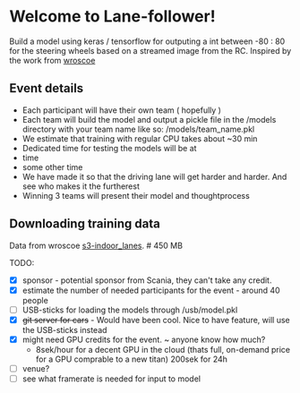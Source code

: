 # Welcome to Lane-follower!
Build a model using keras / tensorflow for outputing a int between -80 : 80 for the steering wheels 
based on a streamed image from the RC. Inspired by the work from
[wroscoe](https://wroscoe.github.io/keras-lane-following-autopilot.html)

## Event details
* Each participant will have their own team ( hopefully )
* Each team will build the model and output a pickle file in the /models directory with your team name like so: /models/team_name.pkl
* We estimate that training with regular CPU takes about ~30 min
* Dedicated time for testing the models will be at
 * time
 * some other time
* We have made it so that the driving lane will get harder and harder. And see who makes it the furtherest
* Winning 3 teams will present their model and thoughtprocess

## Downloading training data
Data from wroscoe [s3-indoor_lanes](https://s3.amazonaws.com/donkey_resources/indoor_lanes.pkl). # 450 MB

TODO:
- [x] sponsor - potential sponsor from Scania, they can't take any credit.
- [x] estimate the number of needed participants for the event - around 40 people
- [ ] USB-sticks for loading the models through /usb/model.pkl 
- [x] ~~git server for cars~~ - Would have been cool. Nice to have
  feature, will use the USB-sticks instead
- [x] might need GPU credits for the event. ~ anyone know how much?
  - 8sek/hour for a decent GPU in the cloud (thats full, on-demand price for a GPU comprable to a new titan) 200sek for 24h
- [ ] venue?
- [ ] see what framerate is needed for input to model
